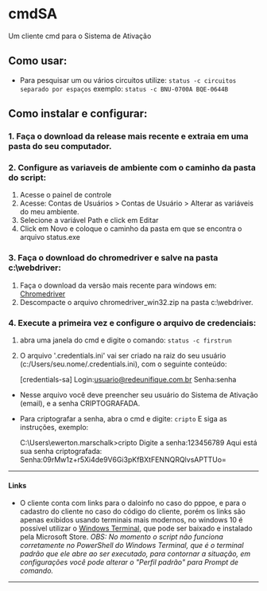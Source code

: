 # cmdSA
Um cliente cmd para o Sistema de Ativação

## Como usar:
- Para pesquisar um ou vários circuitos utilize:
`status -c circuitos separado por espaços`
exemplo:
`status -c BNU-0700A BQE-0644B`


## Como instalar e configurar:
### 1. Faça o download da release mais recente e extraia em uma pasta do seu computador.

### 2. Configure as variaveis de ambiente com o caminho da pasta do script:
1. Acesse o painel de controle
2. Acesse: Contas de Usuários > Contas de Usuário > Alterar as variáveis do meu ambiente.
3. Selecione a variável Path e click em Editar
4. Click em Novo e coloque o caminho da pasta em que se encontra o arquivo status.exe

### 3. Faça o download do chromedriver e salve na pasta c:\webdriver:
1. Faça o download da versão mais recente para windows em: [Chromedriver](https://chromedriver.chromium.org/downloads "Chromedriver")
2. Descompacte o arquivo chromedriver_win32.zip na pasta c:\webdriver.

### 4. Execute a primeira vez e configure o arquivo de credenciais:
1. abra uma janela do cmd e digite o comando:
`status -c firstrun`

2. O arquivo '.credentials.ini' vai ser criado na raiz do seu usuário (c:/Users/seu.nome/.credentials.ini), com o seguinte conteúdo:


    [credentials-sa]
    Login:usuario@redeunifique.com.br
    Senha:senha

- Nesse arquivo você deve preencher seu usuário do Sistema de Ativação (email), e a senha CRIPTOGRAFADA. 
- Para criptografar a senha, abra o cmd e digite:
`cripto`
E siga as instruções, exemplo:


    C:\Users\ewerton.marschalk>cripto
    Digite a senha:123456789
    Aqui está sua senha criptografada:
    Senha:09rMw1z+r5Xi4de9V6Gi3pKfBXtFENNQRQlvsAPTTUo=

------------


#### Links
- O cliente conta com links para o daloinfo no caso do pppoe, e para o cadastro do cliente no caso do código do cliente, porém os links são apenas exibidos usando terminais mais modernos, no windows 10 é possível utilizar o [Windows Terminal](https://www.microsoft.com/pt-br/p/windows-terminal/ "Windows Terminal"), que pode ser baixado e instalado pela Microsoft Store.
*OBS: No momento o script não funciona corretamente no PowerShell do Windows Terminal, que é o terminal padrão que ele abre ao ser executado, para contornar a situação, em configurações você pode alterar o "Perfil padrão" para Prompt de comando.*

------------




